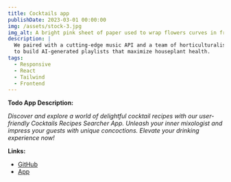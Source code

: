 ```yaml
---
title: Cocktails app
publishDate: 2023-03-01 00:00:00
img: /assets/stock-3.jpg
img_alt: A bright pink sheet of paper used to wrap flowers curves in front of rich blue background
description: |
  We paired with a cutting-edge music API and a team of horticulturalists
  to build AI-generated playlists that maximize houseplant health.
tags:
  - Responsive
  - React
  - Tailwind
  - Frontend
---
```


**Todo App Description:**

_Discover and explore a world of delightful cocktail recipes with our user-friendly Cocktails Recipes Searcher App. Unleash your inner mixologist and impress your guests with unique concoctions. Elevate your drinking experience now!_

**Links:**

- [GitHub](https://github.com/Edd27/cocktails-app)
- [App](https://cocktails.edgarbenavides.dev/)
